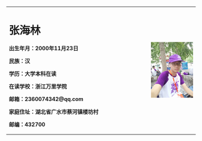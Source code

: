  <table border="0"> 
  <tr>
    <td width="75%">
      <h1>张海林</h1>
     <p><b>出生年月：2000年11月23日</b></p>
     <p><b>民族：汉</b></p>
      <p><b>学历：大学本科在读</b></p>
      <p><b>在读学校：浙江万里学院</b></p>
      <p><b>邮箱：2360074342@qq.com</b></p>
      <p><b>家庭住址：湖北省广水市蔡河镇楼坊村</b></p>
      <p><b>邮编：432700</b></p>
    </td>
    <td width="25%">
      <img src="/zhengjianzhao.jpg.jpg" width="100%">       
    </td>
  </tr>
